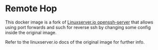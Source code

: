 # Remote Hop

This docker image is a fork of [Linuxserver.io
openssh-server](https://github.com/linuxserver/docker-openssh-server) that
allows using port forwards and such for reverse ssh by changing some config
inside the original image.

Refer to the linuxserver.io docs of the original image for further info.
